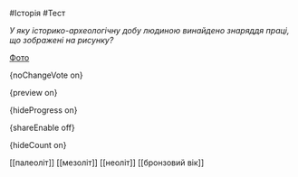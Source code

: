 #Історія #Тест

*У яку історико-археологічну добу людиною винайдено знаряддя праці, що зображені на рисунку?*

[Фото](https://zno.osvita.ua//doc/images/znotest/8/817/1_2.jpg)

{noChangeVote on}

{preview on}

{hideProgress on}

{shareEnable off}

{hideCount on}

[[палеоліт]]
[[мезоліт]]
[[неоліт]]
[[бронзовий вік]]
